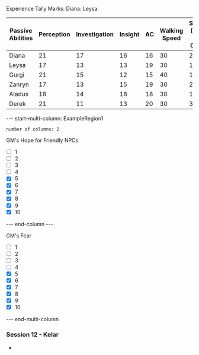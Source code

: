 Experience Tally Marks:
	Diana: 
	Leysa: 

| Passive Abilities | Perception | Investigation | Insight | AC  | Walking Speed | Stealth (Don't Use Often) |
| ----------------- | ---------- | ------------- | ------- | --- | ------------- | ------------------------- |
| Diana             | 21         | 17            | 16      | 16  | 30            | 29                        |
| Leysa             | 17         | 13            | 13      | 19  | 30            | 13                        |
| Gurgi             | 21         | 15            | 12      | 15  | 40            | 19                        |
| Zanryn            | 17         | 13            | 15      | 19  | 30            | 29                        |
| Aladus            | 18         | 14            | 18      | 18  | 30            | 17                        |
| Derek             | 21         | 11            | 13      | 20  | 30            | 30                        |
--- start-multi-column: ExampleRegion1  
```column-settings  
number of columns: 2
```

GM's Hope for Friendly NPCs
- [ ] 1
- [ ] 2
- [ ] 3
- [ ] 4
- [X] 5
- [X] 6
- [X] 7
- [X] 8
- [X] 9
- [X] 10

--- end-column ---

GM's Fear
- [ ] 1
- [ ] 2
- [ ] 3
- [ ] 4
- [X] 5
- [X] 6
- [X] 7
- [X] 8
- [X] 9
- [X] 10

--- end-multi-column



### Session 12 - Kelar
- 